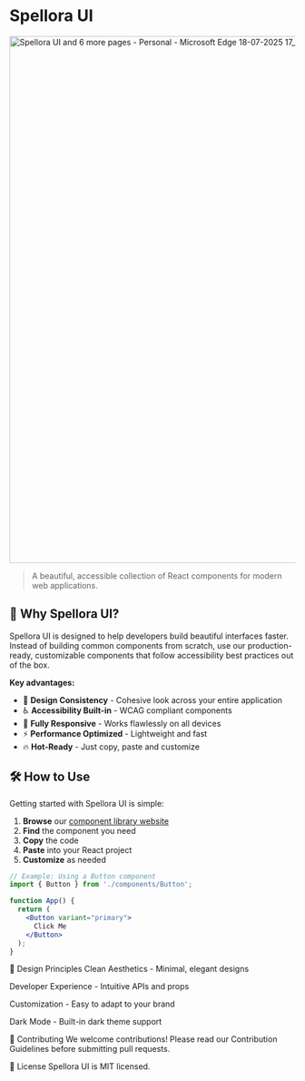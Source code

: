 # Spellora UI 

<img width="1920" height="928" alt="Spellora UI and 6 more pages - Personal - Microsoft​ Edge 18-07-2025 17_34_23" src="https://github.com/user-attachments/assets/13036c39-3b2c-4e32-a046-29d7e34393d4" />


> A beautiful, accessible collection of React components for modern web applications.

## 🌟 Why Spellora UI?

Spellora UI is designed to help developers build beautiful interfaces faster. Instead of building common components from scratch, use our production-ready, customizable components that follow accessibility best practices out of the box.

**Key advantages:**
- 🎨 **Design Consistency** - Cohesive look across your entire application
- ♿ **Accessibility Built-in** - WCAG compliant components
- 📱 **Fully Responsive** - Works flawlessly on all devices
- ⚡ **Performance Optimized** - Lightweight and fast
- 🔥 **Hot-Ready** - Just copy, paste and customize

## 🛠️ How to Use

Getting started with Spellora UI is simple:

1. **Browse** our [component library website](https://spellora-ui.example.com)
2. **Find** the component you need
3. **Copy** the code
4. **Paste** into your React project
5. **Customize** as needed

```jsx
// Example: Using a Button component
import { Button } from './components/Button';

function App() {
  return (
    <Button variant="primary">
      Click Me
    </Button>
  );
}

```


🎨 Design Principles
Clean Aesthetics - Minimal, elegant designs

Developer Experience - Intuitive APIs and props

Customization - Easy to adapt to your brand

Dark Mode - Built-in dark theme support

🤝 Contributing
We welcome contributions! Please read our Contribution Guidelines before submitting pull requests.

📄 License
Spellora UI is MIT licensed.
